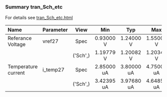 ### Summary tran_Sch_etc

For details see <a href='tran_Sch_etc.html'>tran_Sch_etc.html</a>

|**Name**|**Parameter**|**View**|**Min** | **Typ** | **Max**|
|:---|:---|:---:|:---:|:---:|:---:|
|Referance Voltage|vref27 | Spec | 0.93000 V | 1.24000 V | 1.55000 V |
| | | ('Sch',)|1.19779 V | 1.20082 V | 1.20342 V |
|Temperature current|i\_temp27 | Spec | 2.85000 uA | 3.80000 uA | 4.75000 uA |
| | | ('Sch',)|3.42395 uA | 3.97680 uA | 4.64859 uA |
